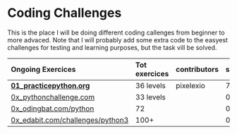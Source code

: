 # Coding Challenges

This is the place I will be doing different coding callenges from beginner to more advaced.
Note that I will probably add some extra code to the easyest challenges for testing and learning purposes, but the task vill be solved.

| Ongoing Exercices  	                 | Tot exercices	| contributors	| solved 	| rest      | 
|:---	                                 |:---	          |:---	          |:---	    |:---	      |
| [**01_practicepython.org**](https://github.com/pixelexio/CodingChallenges/tree/master/01%20-%20practicepython_org)  	           | 36 levels  	  | pixelexio     | 76      | 28        |     1        | 
|[0x_pythonchallenge.com](#)  	           | 33 levels      |              	| 0      |        |             
|[0x_odingbat.com/python](#)     	           | 72             |   	          |   0	    |    	      |               
|[0x_edabit.com/challenges/python3](#) | 100+           |              | 0       |           |          
